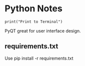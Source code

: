 # Python Notes
```
print("Print to Terminal")
```

PyQT great for user interface design.

## requirements.txt

Use pip install -r requirements.txt